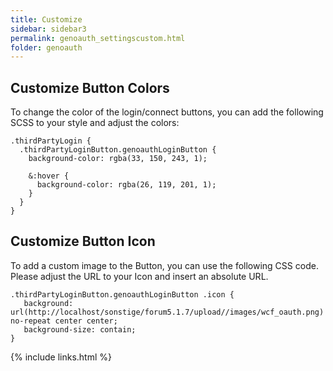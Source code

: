 ```yaml
---
title: Customize
sidebar: sidebar3
permalink: genoauth_settingscustom.html
folder: genoauth
---
```


## Customize Button Colors

To change the color of the login/connect buttons, you can add the following SCSS to your style and adjust the colors:

```
.thirdPartyLogin {
  .thirdPartyLoginButton.genoauthLoginButton {
    background-color: rgba(33, 150, 243, 1);

    &:hover {
      background-color: rgba(26, 119, 201, 1);
    }
  }
}
```

## Customize Button Icon

To add a custom image to the Button, you can use the following CSS code. Please adjust the URL to your Icon and insert an absolute URL.
```
.thirdPartyLoginButton.genoauthLoginButton .icon {
   background: url(http://localhost/sonstige/forum5.1.7/upload//images/wcf_oauth.png) no-repeat center center;
   background-size: contain;
}

```

{% include links.html %}
